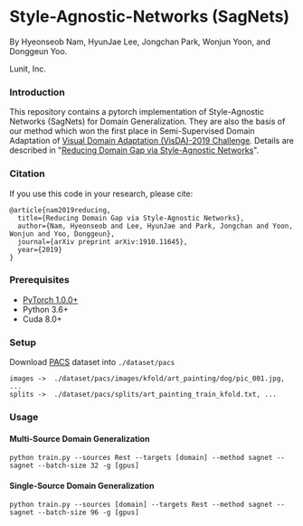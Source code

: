 # Style-Agnostic-Networks (SagNets)
By Hyeonseob Nam, HyunJae Lee, Jongchan Park, Wonjun Yoon, and Donggeun Yoo.

Lunit, Inc.

### Introduction
This repository contains a pytorch implementation of Style-Agnostic Networks (SagNets) for Domain Generalization.
They are also the basis of our method which won the first place in Semi-Supervised Domain Adaptation of [Visual Domain Adaptation (VisDA)-2019 Challenge](https://ai.bu.edu/visda-2019/).
Details are described in "[Reducing Domain Gap via Style-Agnostic Networks](https://arxiv.org/abs/1910.11645)".

### Citation
If you use this code in your research, please cite:

```
@article{nam2019reducing,
  title={Reducing Domain Gap via Style-Agnostic Networks},
  author={Nam, Hyeonseob and Lee, HyunJae and Park, Jongchan and Yoon, Wonjun and Yoo, Donggeun},
  journal={arXiv preprint arXiv:1910.11645},
  year={2019}
}
```

### Prerequisites
- [PyTorch 1.0.0+](https://pytorch.org/)
- Python 3.6+
- Cuda 8.0+

### Setup
Download [PACS](http://www.eecs.qmul.ac.uk/~dl307/project_iccv2017) dataset into ```./dataset/pacs```
```
images ->  ./dataset/pacs/images/kfold/art_painting/dog/pic_001.jpg, ...
splits ->  ./dataset/pacs/splits/art_painting_train_kfold.txt, ...
```

### Usage
#### Multi-Source Domain Generalization
```
python train.py --sources Rest --targets [domain] --method sagnet --sagnet --batch-size 32 -g [gpus]
```
#### Single-Source Domain Generalization
```
python train.py --sources [domain] --targets Rest --method sagnet --sagnet --batch-size 96 -g [gpus]
```
